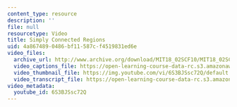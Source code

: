 ```yaml
---
content_type: resource
description: ''
file: null
resourcetype: Video
title: Simply Connected Regions
uid: 4a867489-0486-bf11-587c-f4519831ed6e
video_files:
  archive_url: http://www.archive.org/download/MIT18_02SCF10/MIT18_02SCF10Rec_67_300k.mp4
  video_captions_file: https://open-learning-course-data-rc.s3.amazonaws.com/18-02sc-multivariable-calculus-fall-2010/4c7203d0152555ff9f6c8360d71e2e08_6S3BJSsc72Q.vtt
  video_thumbnail_file: https://img.youtube.com/vi/6S3BJSsc72Q/default.jpg
  video_transcript_file: https://open-learning-course-data-rc.s3.amazonaws.com/18-02sc-multivariable-calculus-fall-2010/f08d39bd895c04b2fb59c5f8db48154a_6S3BJSsc72Q.pdf
video_metadata:
  youtube_id: 6S3BJSsc72Q
---
```

